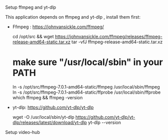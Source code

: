  Setup ffmpeg and yt-dlp

This application depends on ffmpeg and yt-dlp , install them first:

- Ffmpeg :  https://johnvansickle.com/ffmpeg/

    cd /opt/src && wget https://johnvansickle.com/ffmpeg/releases/ffmpeg-release-amd64-static.tar.xz
    tar -vfJ ffmpeg-release-amd64-static.tar.xz 
    # make sure "/usr/local/sbin" in your PATH
    ln -s /opt/src/ffmpeg-7.0.1-amd64-static/ffmpeg /usr/local/sbin/ffmpeg 
    ln -s /opt/src/ffmpeg-7.0.1-amd64-static/ffprobe /usr/local/sbin/ffprobe 
    which ffmpeg && ffmpeg -version

- yt-dlp: https://github.com/yt-dlp/yt-dlp

    wget -O /usr/local/sbin/yt-dlp https://github.com/yt-dlp/yt-dlp/releases/latest/download/yt-dlp
    yt-dlp --version

Setup video-hub
